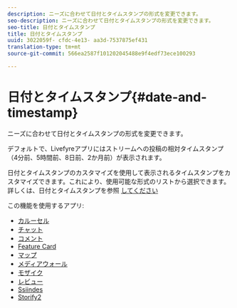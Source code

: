 ```yaml
---
description: ニーズに合わせて日付とタイムスタンプの形式を変更できます。
seo-description: ニーズに合わせて日付とタイムスタンプの形式を変更できます。
seo-title: 日付とタイムスタンプ
title: 日付とタイムスタンプ
uuid: 3022059f- cfdc-4e13- aa3d-7537875ef431
translation-type: tm+mt
source-git-commit: 566ea2587f101202045488e9f4edf73ece100293

---
```



# 日付とタイムスタンプ{#date-and-timestamp}

ニーズに合わせて日付とタイムスタンプの形式を変更できます。

デフォルトで、Livefyreアプリにはストリームへの投稿の相対タイムスタンプ（4分前、5時間前、8日前、2か月前）が表示されます。

日付とタイムスタンプのカスタマイズを使用して表示されるタイムスタンプをカスタマイズできます。これにより、使用可能な形式のリストから選択できます。詳しくは、日付とタイムスタンプを参照 [してください](/help/using/c-features-livefyre/c-styling-features/c-date-and-timestamp.md)

この機能を使用するアプリ:

* [カルーセル](/help/using/c-about-apps/c-carousel-app/c-carousel-app.md#c_carousel_app)
* [チャット](/help/using/c-about-apps/c-chat-app/c-chat-app.md#c_chat_app)
* [コメント](/help/using/c-about-apps/c-comments/c-comments.md)
* [Feature Card](/help/using/c-about-apps/c-feature-card-app/c-feature-card-app.md#c_feature_card_app)
* [マップ](/help/using/c-about-apps/c-map-app/c-map-app.md#c_map_app)
* [メディアウォール](/help/using/c-about-apps/c-media-wall-app/c-media-wall-app.md#c_media_wall_app)
* [モザイク](/help/using/c-about-apps/c-mosaic-app/c-mosaic-app.md#c_mosaic_app)
* [レビュー](/help/using/c-about-apps/c-reviews-app/c-reviews-app.md#c_reviews_app)
* [Ssiindes](/help/using/c-about-apps/c-sidenotes-app/c-sidenotes-app.md#c_sidenotes_app)
* [Storify2](/help/using/c-about-apps/c-storify2/c-storify2.md#c_storify2)

